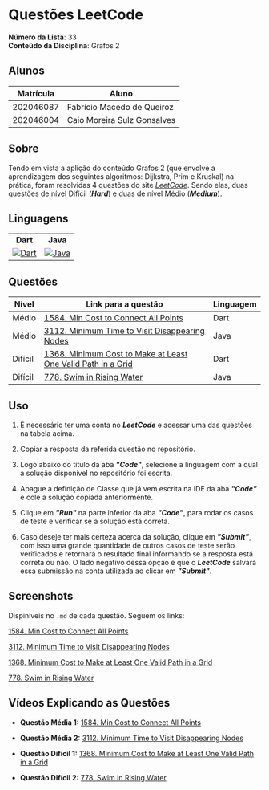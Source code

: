 # Questões LeetCode

**Número da Lista**: 33<br>
**Conteúdo da Disciplina**: Grafos 2<br>

## Alunos
| Matrícula | Aluno                       |
|-----------|-----------------------------|
| 202046087 | Fabrício Macedo de Queiroz  |
| 202046004 | Caio Moreira Sulz Gonsalves |

## Sobre

Tendo em vista a aplição do conteúdo Grafos 2 (que envolve a aprendizagem dos seguintes algoritmos: Dijkstra, Prim e Kruskal) na prática, foram resolvidas 4 questões do site [_LeetCode_](https://leetcode.com/). Sendo elas, duas questões de nível Difícil (**_Hard_**) e duas de nível Médio (**_Medium_**).

## Linguagens

<table style="border: none; text-align: center;">
    <tr>
        <td>
            <strong>Dart</strong>
        </td>
        <td>
            <strong>Java</strong>
        </td>
    </tr>
    <tr>
        <td>
            <a href="https://skillicons.dev">
    <img src="https://skillicons.dev/icons?i=dart&perline=3" alt="Dart">
</a>
        </td>
        <td>
            <a href="https://skillicons.dev">
    <img src="https://skillicons.dev/icons?i=java&perline=3" alt="Java">
</a>
        </td>
</table>

## Questões

| Nível   | Link para a questão                                                                                                                                               | Linguagem |
|---------|-------------------------------------------------------------------------------------------------------------------------------------------------------------------|-----------|
| Médio   | [1584. Min Cost to Connect All Points](https://leetcode.com/problems/min-cost-to-connect-all-points/description/)                                                 | Dart      |
| Médio   | [3112. Minimum Time to Visit Disappearing Nodes](https://leetcode.com/problems/minimum-time-to-visit-disappearing-nodes/description/)                             | Java      |
| Difícil | [1368. Minimum Cost to Make at Least One Valid Path in a Grid](https://leetcode.com/problems/minimum-cost-to-make-at-least-one-valid-path-in-a-grid/description/) | Dart      |
| Difícil | [778. Swim in Rising Water](https://leetcode.com/problems/swim-in-rising-water/description/)                                                                                                                 | Java      |

## Uso 

1. É necessário ter uma conta no **_LeetCode_** e acessar uma das questões na tabela acima.

2. Copiar a resposta da referida questão no repositório.

3. Logo abaixo do título da aba **_"Code"_**, selecione a linguagem com a qual a solução disponível no repositório foi escrita.

4. Apague a definição de Classe que já vem escrita na IDE da aba **_"Code"_** e cole a solução copiada anteriormente.

5. Clique em **_"Run"_** na parte inferior da aba **_"Code"_**, para rodar os casos de teste e verificar se a solução está correta.

6. Caso deseje ter mais certeza acerca da solução, clique em **_"Submit"_**, com isso uma grande quantidade de outros casos de teste serão verificados e retornará o resultado final informando se a resposta está correta ou não. O lado negativo dessa opção é que o **_LeetCode_** salvará essa submissão na conta utilizada ao clicar em **_"Submit"_**.

## Screenshots

Dispiníveis no `.md` de cada questão. Seguem os links:

[1584. Min Cost to Connect All Points](./Questions/Medium_1/Medium_1.md)

[3112. Minimum Time to Visit Disappearing Nodes](./Questions/Medium_2/Medium_2.md)

[1368. Minimum Cost to Make at Least One Valid Path in a Grid](./Questions/Hard_1/Hard_1.md)

[778. Swim in Rising Water](./Questions/Hard_2/Hard_2.md)

## Vídeos Explicando as Questões

- **Questão Média 1:** [1584. Min Cost to Connect All Points](https://youtu.be/CHJT2zVBHEk)

- **Questão Média 2:** [3112. Minimum Time to Visit Disappearing Nodes](https://youtu.be/mKC41ZRdx-o?si=SJjZ58UGsaENvHlu&t=2)

- **Questão Difícil 1:** [1368. Minimum Cost to Make at Least One Valid Path in a Grid](<!-- LINK DO VÍDEO -->)

- **Questão Difícil 2:** [778. Swim in Rising Water](https://youtu.be/mKC41ZRdx-o?si=6LDgxcuA8GRPbRne&t=315)

